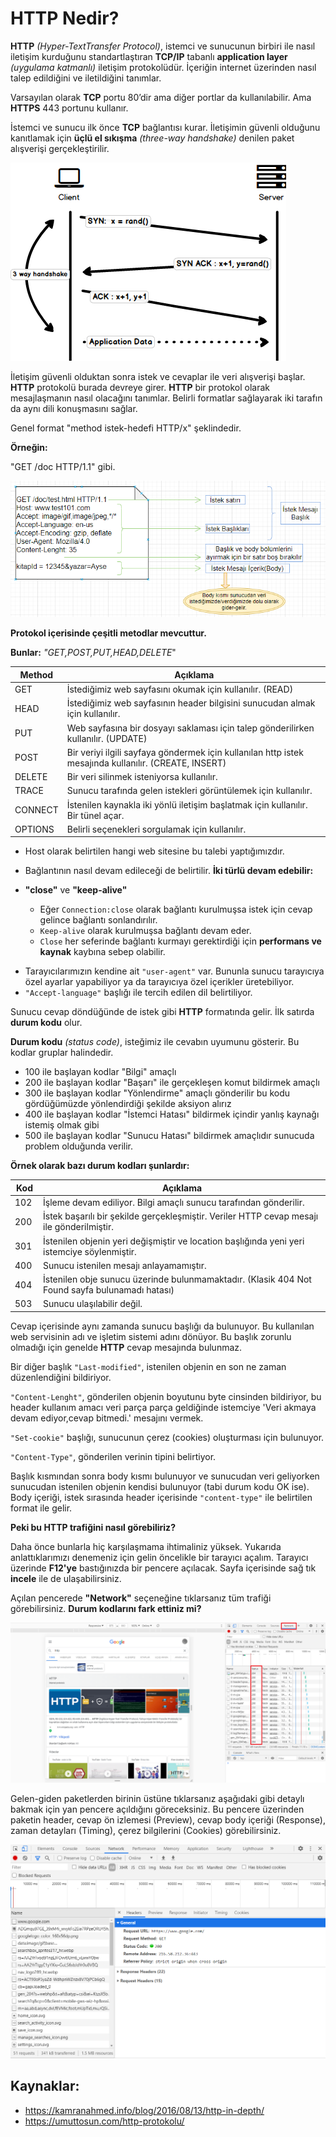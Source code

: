 # HTTP Nedir?

**HTTP** *(Hyper-TextTransfer Protocol)*, istemci ve sunucunun birbiri ile nasıl iletişim kurduğunu standartlaştıran **TCP/IP** tabanlı **application layer** *(uygulama katmanlı)* iletişim protokolüdür. İçeriğin internet üzerinden nasıl talep edildiğini ve iletildiğini tanımlar. 

Varsayılan olarak **TCP** portu 80’dir ama diğer portlar da kullanılabilir. Ama **HTTPS** 443 portunu kullanır. 

İstemci ve sunucu ilk önce **TCP** bağlantısı kurar. İletişimin güvenli olduğunu kanıtlamak için **üçlü el sıkışma** *(three-way handshake)* denilen paket alışverişi gerçekleştirilir. 

![http](https://raw.githubusercontent.com/Kodluyoruz/taskforce/main/basics-for-everyone/http/figures/http.png)

İletişim güvenli olduktan sonra istek ve cevaplar ile veri alışverişi başlar. **HTTP** protokolü burada devreye girer. **HTTP** bir protokol olarak mesajlaşmanın nasıl olacağını tanımlar. Belirli formatlar sağlayarak iki tarafın da aynı dili konuşmasını sağlar. 

Genel format "method istek-hedefi HTTP/x" şeklindedir. 

**Örneğin:** 

"GET /doc HTTP/1.1" gibi.

![http_istek_yapi](https://raw.githubusercontent.com/Kodluyoruz/taskforce/main/basics-for-everyone/http/figures/http_istek_yapi.png)



**Protokol içerisinde çeşitli metodlar mevcuttur.**

**Bunlar:** *"GET,POST,PUT,HEAD,DELETE*"

| Method | Açıklama                                                 |
| ------ | -------------------------------------------------------- |
| GET    | İstediğimiz web sayfasını okumak için kullanılır. (READ) |
| HEAD |  İstediğimiz web sayfasının header bilgisini sunucudan almak için kullanılır. |
| PUT | Web sayfasına bir dosyayı saklaması için talep gönderilirken kullanılır. (UPDATE) |
| POST | Bir veriyi ilgili sayfaya göndermek için kullanılan http istek mesajında kullanılır. (CREATE, INSERT)|
| DELETE | Bir veri silinmek isteniyorsa kullanılır. |
| TRACE | Sunucu tarafında gelen istekleri görüntülemek için kullanılır. |
| CONNECT | İstenilen kaynakla iki yönlü iletişim başlatmak için kullanılır. Bir tünel açar. |
| OPTIONS |  Belirli seçenekleri sorgulamak için kullanılır. |

- Host olarak belirtilen hangi web sitesine bu talebi yaptığımızdır. 

- Bağlantının nasıl devam edileceği de belirtilir. **İki türlü devam edebilir:**

- **"close"** ve **"keep-alive"** 
  - Eğer `Connection:close` olarak bağlantı kurulmuşsa istek için cevap gelince bağlantı sonlandırılır. 
  - `Keep-alive` olarak kurulmuşsa bağlantı devam eder. 
  - `Close` her seferinde bağlantı kurmayı gerektirdiği için **performans ve kaynak** kaybına sebep olabilir.

* Tarayıcılarımızın kendine ait `"user-agent"` var. Bununla sunucu tarayıcıya özel ayarlar yapabiliyor ya da tarayıcıya özel içerikler üretebiliyor. 
* `"Accept-language"` başlığı ile tercih edilen dil belirtiliyor. 

Sunucu cevap döndüğünde de istek gibi **HTTP** formatında gelir. İlk satırda **durum kodu** olur. 

**Durum kodu** *(status code)*, isteğimiz ile cevabın uyumunu gösterir.  Bu kodlar gruplar halindedir. 

- 100 ile başlayan kodlar "Bilgi" amaçlı
- 200 ile başlayan kodlar "Başarı" ile gerçekleşen komut bildirmek amaçlı
- 300 ile başlayan kodlar "Yönlendirme" amaçlı gönderilir bu kodu gördüğümüzde yönlendirdiği şekilde aksiyon alırız
- 400 ile başlayan kodlar "İstemci Hatası" bildirmek içindir yanlış kaynağı istemiş olmak gibi
- 500 ile başlayan kodlar "Sunucu Hatası" bildirmek amaçlıdır sunucuda problem olduğunda verilir. 

**Örnek olarak bazı durum kodları şunlardır:**

| Kod | Açıklama                                                         |
| --- | ---------------------------------------------------------------- |
| 102 | İşleme devam ediliyor. Bilgi amaçlı sunucu tarafından gönderilir.|
| 200 | İstek başarılı bir şekilde gerçekleşmiştir. Veriler HTTP cevap mesajı ile gönderilmiştir. |
| 301 | İstenilen objenin yeri değişmiştir ve location başlığında yeni yeri istemciye söylenmiştir. |
| 400 | Sunucu istenilen mesajı anlayamamıştır. |
| 404 | İstenilen obje sunucu üzerinde bulunmamaktadır. (Klasik 404 Not Found sayfa bulunamadı hatası) |
| 503 | Sunucu ulaşılabilir değil. |

Cevap içerisinde aynı zamanda sunucu başlığı da bulunuyor. Bu kullanılan web servisinin adı ve işletim sistemi adını dönüyor. Bu başlık zorunlu olmadığı için genelde **HTTP** cevap mesajında bulunmaz.

Bir diğer başlık `"Last-modified"`, istenilen objenin en son ne zaman düzenlendiğini bildiriyor. 

`"Content-Lenght"`, gönderilen objenin boyutunu byte cinsinden bildiriyor, bu header kullanım amacı veri parça parça geldiğinde istemciye 'Veri akmaya devam ediyor,cevap bitmedi.' mesajını vermek.

`"Set-cookie"` başlığı, sunucunun çerez (cookies) oluşturması için bulunuyor.

`"Content-Type"`, gönderilen verinin tipini belirtiyor.

Başlık kısmından sonra body kısmı bulunuyor ve sunucudan veri geliyorken sunucudan istenilen objenin kendisi bulunuyor (tabi durum kodu OK ise). Body içeriği, istek sırasında header içerisinde `"content-type"` ile belirtilen format ile gelir.

**Peki bu HTTP trafiğini nasıl görebiliriz?**

Daha önce bunlarla hiç karşılaşmama ihtimaliniz yüksek. Yukarıda anlattıklarımızı denemeniz için gelin öncelikle bir tarayıcı açalım. Tarayıcı üzerinde **F12'ye** bastığınızda bir pencere açılacak. Sayfa içerisinde sağ tık **incele** ile de ulaşabilirsiniz.

Açılan pencerede **"Network"** seçeneğine tıklarsanız tüm trafiği görebilirsiniz. **Durum kodlarını fark ettiniz mi?**

![network_sekmesi](https://raw.githubusercontent.com/Kodluyoruz/taskforce/main/basics-for-everyone/http/figures/network_sekmesi.png)

Gelen-giden paketlerden birinin üstüne tıklarsanız aşağıdaki gibi detaylı bakmak için yan pencere açıldığını göreceksiniz. Bu pencere üzerinden paketin header, cevap ön izlemesi (Preview), cevap body içeriği (Response), zaman detayları (Timing), çerez bilgilerini (Cookies) görebilirsiniz.

![network_detay](https://raw.githubusercontent.com/Kodluyoruz/taskforce/main/basics-for-everyone/http/figures/network_icerik.png)

 ## Kaynaklar:
- https://kamranahmed.info/blog/2016/08/13/http-in-depth/
- https://umuttosun.com/http-protokolu/
